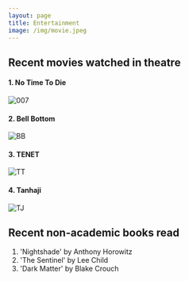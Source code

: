 ```yaml
---
layout: page
title: Entertainment
image: /img/movie.jpeg
---
```


## Recent movies watched in theatre
#### 1. No Time To Die
![007](https://user-images.githubusercontent.com/50674138/146722800-a347af98-220e-454f-92f4-e9fd19154e52.png)<br/>

#### 2. Bell Bottom
![BB](https://user-images.githubusercontent.com/50674138/146722949-5f1a75b5-6db9-421f-bfe5-ed3dc2744b71.png)<br/>

#### 3. TENET
![TT](https://user-images.githubusercontent.com/50674138/146723131-0d34f9cd-dd3c-4ab4-bb92-bbf32ebd882b.png)

#### 4. Tanhaji
![TJ](https://user-images.githubusercontent.com/50674138/146723341-5663d99c-4b6f-4131-bb53-65205ae5f761.png)

## Recent non-academic books read
1. 'Nightshade' by Anthony Horowitz
2. 'The Sentinel' by Lee Child
3. 'Dark Matter' by Blake Crouch
